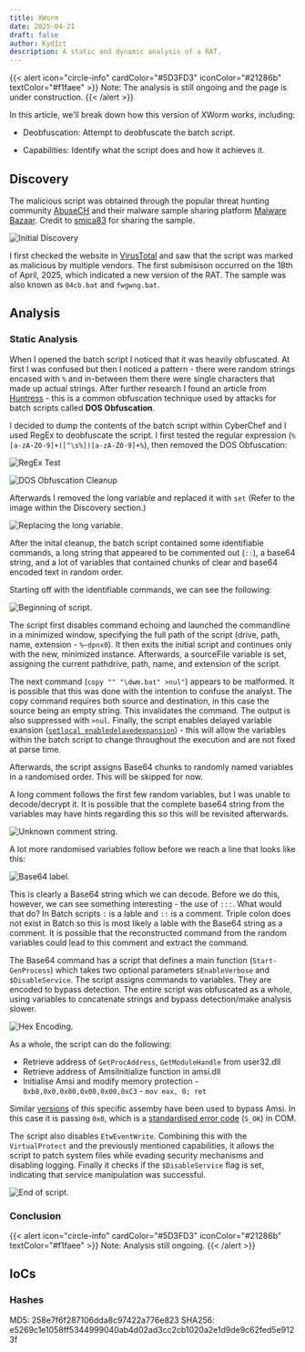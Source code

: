```yaml
---
title: XWorm
date: 2025-04-21
draft: false
author: Kyd1ct
description: A static and dynamic analysis of a RAT.
---
```


{{< alert icon="circle-info" cardColor="#5D3FD3" iconColor="#21286b" textColor="#f1faee" >}}
Note: The analysis is still ongoing and the page is under construction.
{{< /alert >}}

In this article, we’ll break down how this version of XWorm works, including:

- Deobfuscation: Attempt to deobfuscate the batch script. 

- Capabilities: Identify what the script does and how it achieves it.


## Discovery
The malicious script was obtained through the popular threat hunting community [AbuseCH](https://abuse.ch/) and their malware sample sharing platform [Malware Bazaar](https://bazaar.abuse.ch/). Credit to [smica83](https://bazaar.abuse.ch/user/5160/) for sharing the sample.

![Initial Discovery](/img/Malware/Xworm/initialDiscovery.jpg)


I first checked the website in [VirusTotal](https://www.virustotal.com/gui/file/e5269c1e1058ff5344999040ab4d02ad3cc2cb1020a2e1d9de9c62fed5e9123f)  and saw that the script was marked as malicious by multiple vendors. The first submisison occurred on the 18th of April, 2025, which indicated a new version of the RAT. The sample was also known as `04cb.bat` and `fwgwng.bat`.


## Analysis
### Static Analysis

When I opened the batch script I noticed that it was heavily obfuscated. At first I was confused but then I noticed a pattern - there were random strings encased with `%` and in-between them there were single characters that made up actual strings. After further research I found an article from [Huntress](https://www.huntress.com/blog/tried-and-true-hacker-technique-dos-obfuscation) - this is a common obfuscation technique used by attacks for batch scripts called **DOS Obfuscation**.

I decided to dump the contents of the batch script within CyberChef and I used RegEx to deobfuscate the script. I first tested the regular expression (`%[a-zA-Z0-9]+([^\s%])[a-zA-Z0-9]+%`), then removed the DOS Obfuscation:

![RegEx Test](/img/Malware/Xworm/regex_test.png)

![DOS Obfuscation Cleanup](/img/Malware/Xworm/initial_cleanup.png)

Afterwards I removed the long variable and replaced it with `set` (Refer to the image within the Discovery section.)

![Replacing the long variable.](/img/Malware/Xworm/second_cleanup.png)

After the inital cleanup, the batch script contained some identifiable commands, a long string that appeared to be commented out (`::`), a base64 string, and a lot of variables that contained chunks of clear and base64 encoded text in random order.

Starting off with the identifiable commands, we can see the following:

![Beginning of script.](/img/Malware/Xworm/start.jpg)

The script first disables command echoing and launched the commandline in a minimized window, specifying the full path of the script (drive, path, name, extension - `%~dpnx0`). It then exits the initial script and continues only with the new, minimized instance. Afterwards, a sourceFile variable is set, assigning the current pathdrive, path, name, and extension of the script. 

The next command (`copy "" "\dwm.bat" >nul"`) appears to be malformed. It is possible that this was done with the intention to confuse the analyst. The copy command requires both source and destination, in this case the source being an empty string. This invalidates the command. The output is also suppressed with `>nul`. Finally, the script enables delayed variable exansion ([`setlocal enabledelayedexpansion`](https://ss64.com/nt/delayedexpansion.html)) - this will allow the variables within the batch script to change throughout the execution and are not fixed at parse time.

Afterwards, the script assigns Base64 chunks to randomly named variables in a randomised order. This will be skipped for now.

A long comment follows the first few random variables, but I was unable to decode/decrypt it. It is possible that the complete base64 string from the variables may have hints regarding this so this will be revisited afterwards.

![Unknown comment string.](/img/Malware/Xworm/Unknown.jpg)

A lot more randomised variables follow before we reach a line that looks like this:

![Base64 label.](/img/Malware/Xworm/Base64.jpg)

This is clearly a Base64 string which we can decode. Before we do this, however, we can see something interesting - the use of `:::`. What would that do? In Batch scripts `:` is a lable and `::` is a comment. Triple colon does not exist in Batch so this is most likely a lable with the Base64 string as a comment. It is possible that the reconstructed command from the random variables could lead to this comment and extract the command. 

The Base64 command has a script that defines a main function (`Start-GenProcess`) which takes two optional parameters `$EnableVerbose` and `$DisableService`. The script assigns commands to variables. They are encoded to bypass detection. The entire script was obfuscated as a whole, using variables to concatenate strings and bypass detection/make analysis slower.

![Hex Encoding.](/img/Malware/Xworm/Hex.jpg)

As a whole, the script can do the following:
- Retrieve address of `GetProcAddress`, `GetModuleHandle` from user32.dll
- Retrieve address of AmsiInitialize function in amsi.dll
- Initialise Amsi and modify memory protection - `0xb8,0x0,0x00,0x00,0x00,0xC3` - `mov eax, 0; ret`

Similar [versions](https://fluidattacks.com/blog/amsi-bypass/) of this specific assemby have been used to bypass Amsi. In this case it is passing `0x0`, which is a [standardised error code](https://learn.microsoft.com/en-us/windows/win32/learnwin32/error-handling-in-com) (`S_OK`) in COM.

The script also disables `EtwEventWrite`. Combining this with the `VirtualProtect` and the previously mentioned capabilities, it allows the script to patch system files while evading security mechanisms and disabling logging. Finally it checks if the `$DisableService` flag is set, indicating that service manipulation was successful.

![End of script.](/img/Malware/Xworm/disableSrv.jpg)


###  Conclusion
{{< alert icon="circle-info" cardColor="#5D3FD3" iconColor="#21286b" textColor="#f1faee" >}}
Note: Analysis still ongoing.
{{< /alert >}}

## IoCs  

### Hashes
MD5: 258e7f6f287106dda8c97422a776e823
SHA256: e5269c1e1058ff5344999040ab4d02ad3cc2cb1020a2e1d9de9c62fed5e9123f 